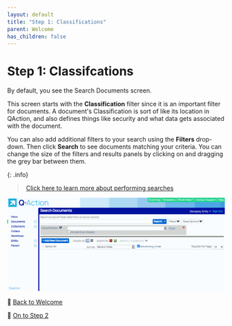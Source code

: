 ```yaml
---
layout: default
title: "Step 1: Classifications"
parent: Welcome
has_children: false
---
```

# Step 1: Classifcations
By default, you see the Search Documents screen.

This screen starts with the **Classification** filter since it is an important filter for documents. A document's Classification is sort of like its location in QAction, and also defines things like security and what data gets associated with the document.

You can also add additional filters to your search using the **Filters** drop-down. Then click **Search** to see documents matching your criteria. You can change the size of the filters and results panels by clicking on and dragging the grey bar between them.

{: .info}
> [Click here to learn more about performing searches](/docs/performing-searches/)


![](/assets/images/perform-document-search.gif)


 [Back to Welcome](/)

 [On to Step 2](/getting-started/2-saved-search)
